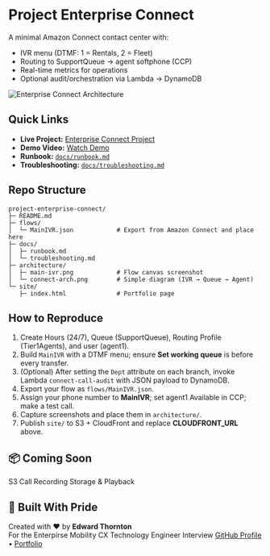 # Project Enterprise Connect

A minimal Amazon Connect contact center with:
- IVR menu (DTMF: 1 = Rentals, 2 = Fleet)
- Routing to SupportQueue → agent softphone (CCP)
- Real-time metrics for operations
- Optional audit/orchestration via Lambda → DynamoDB

![Enterprise Connect Architecture](https://github.com/user-attachments/assets/a6376854-873a-4e53-a9f5-cfaff6f427cf)

## Quick Links
- **Live Project:** [Enterprise Connect Project](https://hireedwardthornton.click/enterprise-connect.html)
- **Demo Video:** [Watch Demo](https://hireedwardthornton.click/assets/Video-Demo.mp4)
- **Runbook:** [`docs/runbook.md`](docs/runbook.md)
- **Troubleshooting:** [`docs/troubleshooting.md`](docs/troubleshooting.md)

## Repo Structure
```
project-enterprise-connect/
├─ README.md
├─ flows/
│  └─ MainIVR.json            # Export from Amazon Connect and place here
├─ docs/
│  ├─ runbook.md
│  └─ troubleshooting.md
├─ architecture/
│  ├─ main-ivr.png            # Flow canvas screenshot
│  └─ connect-arch.png        # Simple diagram (IVR → Queue → Agent)
└─ site/
   ├─ index.html              # Portfolio page
```

## How to Reproduce
1. Create Hours (24/7), Queue (SupportQueue), Routing Profile (Tier1Agents), and user (agent1).
2. Build `MainIVR` with a DTMF menu; ensure **Set working queue** is before every transfer.
3. (Optional) After setting the `Dept` attribute on each branch, invoke Lambda `connect-call-audit` with JSON payload to DynamoDB.
4. Export your flow as `flows/MainIVR.json`.
5. Assign your phone number to **MainIVR**; set agent1 Available in CCP; make a test call.
6. Capture screenshots and place them in `architecture/`.
7. Publish `site/` to S3 + CloudFront and replace **CLOUDFRONT_URL** above.

## 📦 Coming Soon
S3 Call Recording Storage & Playback

## 🔗 Built With Pride  
Created with ❤️ by **Edward Thornton**  
For the Enterpirse Mobility CX Technology Engineer Interview
[GitHub Profile](https://github.com/RedLeopard) • [Portfolio](https://hireedwardthornton.click)  
